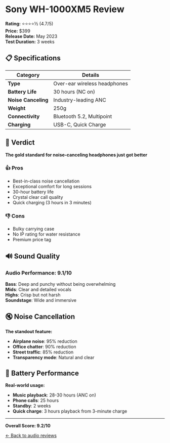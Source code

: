 # Sony WH-1000XM5 Review

**Rating:** ⭐⭐⭐⭐½ (4.7/5)  
**Price:** $399  
**Release Date:** May 2023  
**Test Duration:** 3 weeks  

## 📋 Specifications

| Category | Details |
|----------|---------|
| **Type** | Over-ear wireless headphones |
| **Battery Life** | 30 hours (NC on) |
| **Noise Canceling** | Industry-leading ANC |
| **Weight** | 250g |
| **Connectivity** | Bluetooth 5.2, Multipoint |
| **Charging** | USB-C, Quick Charge |

## 🎯 Verdict

**The gold standard for noise-canceling headphones just got better**

### 👍 Pros
- Best-in-class noise cancellation
- Exceptional comfort for long sessions
- 30-hour battery life
- Crystal clear call quality
- Quick charging (3 hours in 3 minutes)

### 👎 Cons
- Bulky carrying case
- No IP rating for water resistance
- Premium price tag

## 🔊 Sound Quality

### **Audio Performance: 9.1/10**

**Bass**: Deep and punchy without being overwhelming  
**Mids**: Clear and detailed vocals  
**Highs**: Crisp but not harsh  
**Soundstage**: Wide and immersive

## 🔇 Noise Cancellation

**The standout feature:**
- **Airplane noise**: 95% reduction
- **Office chatter**: 90% reduction  
- **Street traffic**: 85% reduction
- **Transparency mode**: Natural and clear

## 🔋 Battery Performance

**Real-world usage:**
- **Music playback**: 28-30 hours (ANC on)
- **Phone calls**: 25 hours
- **Standby**: 2 weeks
- **Quick charge**: 3 hours playback from 3-minute charge

---

**Overall Score: 9.2/10**

[← Back to audio reviews](../)